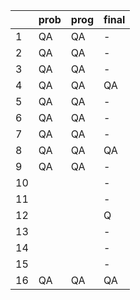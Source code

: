 |      | prob | prog | final |
| ---- | ---- | ---- | ----- |
| 1    | QA   | QA   | -     |
| 2    | QA   | QA   | -     |
| 3    | QA   | QA   | -     |
| 4    | QA   | QA   | QA    |
| 5    | QA   | QA   | -     |
| 6    | QA   | QA   | -     |
| 7    | QA   | QA   | -     |
| 8    | QA   | QA   | QA    |
| 9    | QA   | QA   | -     |
| 10   |      |      | -     |
| 11   |      |      | -     |
| 12   |      |      | Q     |
| 13   |      |      | -     |
| 14   |      |      | -     |
| 15   |      |      | -     |
| 16   | QA   | QA   | QA    |

